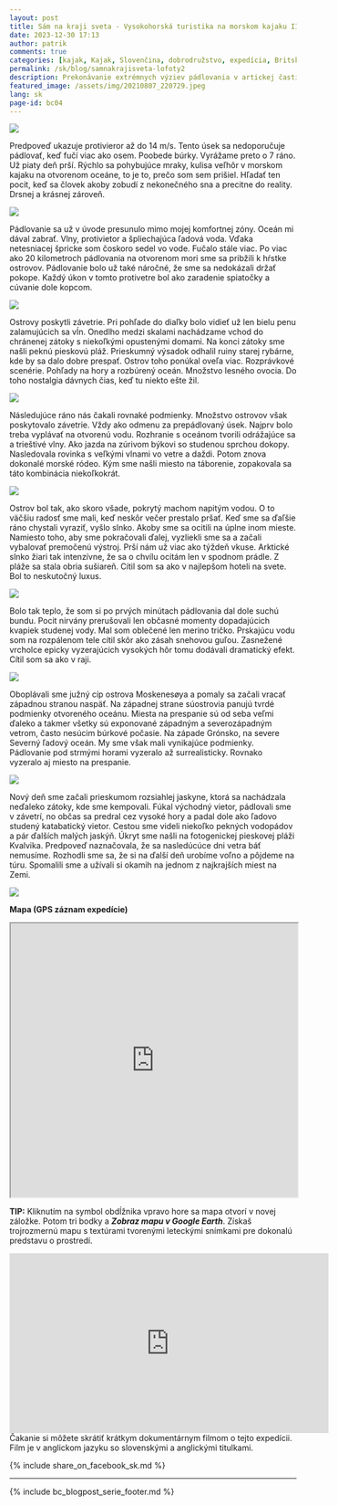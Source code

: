 ```yaml
---
layout: post
title: Sám na kraji sveta - Vysokohorská turistika na morskom kajaku II
date: 2023-12-30 17:13
author: patrik
comments: true
categories: [kajak, Kajak, Slovenčina, dobrodružstvo, expedícia, Britská Kolumbia, Kanada, medveď, tuleň, veľryba, outdoor]
permalink: /sk/blog/samnakrajisveta-lofoty2
description: Prekonávanie extrémnych výziev pádlovania v artickej časti severného Atlantiku. Silný protivietor, vlny trieštiace sa o kajak, a strach. Neprestávajúci dážď, premočená výstroj a diskomfort. Ale aj výhľady hôr, arktická príroda a spokojnosť. Slnko ako brána do iného sveta. Hľadanie úkrytu, fyzicky náročné pádlovanie a prekonávanie limitov na jednom z najkrajších miest na Zemi.
featured_image: /assets/img/20210807_220729.jpeg
lang: sk
page-id: bc04
---
```

![](/assets/img/84004fad0c79fadf6e33d2fddaad8c71_35851.jpeg)

Predpoveď ukazuje protivieror až do 14 m/s. Tento úsek sa nedoporučuje pádlovať, keď fučí viac ako osem. Poobede búrky. Vyrážame preto o 7 ráno. Už piaty deň prší. Rýchlo sa pohybujúce mraky, kulisa veľhôr v morskom kajaku na otvorenom oceáne, to je to, prečo som sem prišiel. Hľadať ten pocit, keď sa človek akoby zobudí z nekonečného sna a precitne do reality. Drsnej a krásnej zároveň.

![](/assets/img/20210804_144353.jpeg)

Pádlovanie sa už v úvode presunulo mimo mojej komfortnej zóny. Oceán mi dával zabrať. Vlny, protivietor a špliechajúca ľadová voda. Vďaka netesniacej špricke som čoskoro sedel vo vode. Fučalo stále viac. Po viac ako 20 kilometroch pádlovania na otvorenom mori sme sa pribžili k hŕstke ostrovov. Pádlovanie bolo už také náročné, že sme sa nedokázali držať pokope. Každý úkon v tomto protivetre bol ako zaradenie spiatočky a cúvanie dole kopcom.

![](/assets/img/20210804_160609.jpeg)

Ostrovy poskytli závetrie. Pri pohľade do diaľky bolo vidieť už len bielu penu zalamujúcich sa vĺn. Onedlho medzi skalami nachádzame vchod do chránenej zátoky s niekoľkými opustenými domami. Na konci zátoky sme našli peknú pieskovú pláž. Prieskumný výsadok odhalil ruiny starej rybárne, kde by sa dalo dobre prespať. Ostrov toho ponúkal oveľa viac. Rozprávkové scenérie. Pohľady na hory a rozbúrený oceán. Množstvo lesného ovocia. Do toho nostalgia dávnych čias, keď tu niekto ešte žil.

![](/assets/img/20210804_132839.jpeg)

Následujúce ráno nás čakali rovnaké podmienky. Množstvo ostrovov však poskytovalo závetrie. Vždy ako odmenu za prepádlovaný úsek. Najprv bolo treba vyplávať na otvorenú vodu. Rozhranie s oceánom tvorili odrážajúce sa a trieštivé vlny. Ako jazda na zúrivom býkovi so studenou sprchou dokopy. Nasledovala rovinka s veľkými vlnami vo vetre a daždi. Potom znova dokonalé morské ródeo. Kým sme našli miesto na táborenie, zopakovala sa táto kombinácia niekoľkokrát.

![](/assets/img/20210818_214627_352.jpeg)

Ostrov bol tak, ako skoro všade, pokrytý machom napitým vodou. O to väčšiu radosť sme mali, keď neskôr večer prestalo pršať. Keď sme sa ďaľšie ráno chystali vyraziť, vyšlo slnko. Akoby sme sa ocitili na úplne inom mieste. Namiesto toho, aby sme pokračovali ďalej, vyzliekli sme sa a začali vybalovať premočenú výstroj. Prší nám už viac ako týždeň vkuse. Arktické slnko žiari tak intenzívne, že sa o chvílu ocitám len v spodnom prádle. Z pláže sa stala obria sušiareň. Cítil som sa ako v najlepšom hoteli na svete. Bol to neskutočný luxus. 

![](/assets/img/20210808_115125.jpeg)

Bolo tak teplo, že som si po prvých minútach pádlovania dal dole suchú bundu. Pocit nirvány prerušovali len občasné momenty dopadajúcich kvapiek studenej vody. Mal som oblečené len merino tričko. Prskajúcu vodu som na rozpálenom tele cítil skôr ako zásah snehovou guľou. Zasnežené vrcholce epicky vyzerajúcich vysokých hôr tomu dodávali dramatický efekt. Cítil som sa ako v raji.

![](/assets/img/20210807_220729.jpeg)

Oboplávali sme južný cíp ostrova Moskenesøya a pomaly sa začali vracať západnou stranou naspäť. Na západnej strane súostrovia panujú tvrdé podmienky otvoreného oceánu. Miesta na prespanie sú od seba veľmi ďaleko a takmer všetky sú exponované západným a severozápadným vetrom, často nesúcim búrkové počasie. Na západe Grónsko, na severe Severný ľadový oceán. My sme však mali vynikajúce podmienky. Pádlovanie pod strmými horami vyzeralo až surrealisticky. Rovnako vyzeralo aj miesto na prespanie.

![](/assets/img/20210808_171634.jpeg)

Nový deň sme začali prieskumom rozsiahlej jaskyne, ktorá sa nachádzala neďaleko zátoky, kde sme kempovali. Fúkal východný vietor, pádlovali sme v závetrí, no občas sa predral cez vysoké hory a padal dole ako ľadovo studený katabatický vietor. Cestou sme videli niekoľko pekných vodopádov a pár ďalších malých jaskýň. Úkryt sme našli na fotogenickej pieskovej pláži Kvalvika. Predpoveď naznačovala, že sa nasledúcúce dni vetra báť nemusíme. Rozhodli sme sa, že si na ďalší deň urobíme voľno a pôjdeme na túru. Spomalili sme a užívali si okamih na jednom z najkrajších miest na Zemi.

![](/assets/img/map-lof-5.jpg)

**Mapa (GPS záznam expedície)**  
<iframe src="https://www.google.com/maps/d/embed?mid=1uvY8m_irvSvAgxb1ynELVqx_Ua9ZCkY&ehbc=2E312F" width="100%" height="480"></iframe>

**TIP:** Kliknutím na symbol obdĺžnika vpravo hore sa mapa otvorí v novej záložke. Potom tri bodky a ***Zobraz mapu v Google Earth***. Získaš trojrozmernú mapu s textúrami tvorenými leteckými snímkami pre dokonalú predstavu o prostredí.   

<iframe width="560" height="315" src="https://www.youtube.com/embed/BV9OnfBjgkk" title="The Lofoten Islands Circumnavigation" frameborder="0" allow="accelerometer; autoplay; clipboard-write; encrypted-media; gyroscope; picture-in-picture" allowfullscreen></iframe>
Čakanie si môžete skrátiť krátkym dokumentárnym filmom o tejto expedícii. Film je v anglickom jazyku so slovenskými a anglickými titulkami.

{% include share_on_facebook_sk.md %}

---

{% include bc_blogpost_serie_footer.md %}